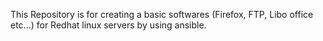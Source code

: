 This Repository is for creating a basic softwares (Firefox, FTP, Libo office etc...) for Redhat linux servers by using ansible.


